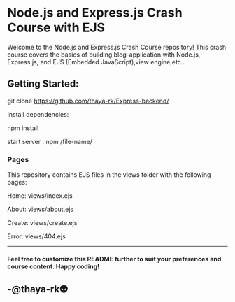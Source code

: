 # Node.js and Express.js Crash Course with EJS
Welcome to the Node.js and Express.js Crash Course repository! This crash course covers the basics of building blog-application with Node.js, Express.js, and EJS (Embedded JavaScript),view engine,etc..

## Getting Started:
git clone https://github.com/thaya-rk/Express-backend/

Install dependencies:

npm install

start server : npm /file-name/

### Pages

This repository contains EJS files in the views folder with the following pages:

Home: views/index.ejs

About: views/about.ejs

Create: views/create.ejs

Error: views/404.ejs

--------------------------------------------------

#### Feel free to customize this README further to suit your preferences and course content. Happy coding!

## -@thaya-rk👽
